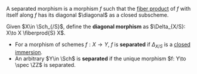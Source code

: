 A separated morphism is a morphism $f$ such that the [fiber product](fiber%20product) of $f$ with itself along $f$ has its diagonal $\diagonal$ as a closed subscheme.

Given $X\in \Sch_{/S}$, define the **diagonal morphism** as $\Delta_{X/S}: X\to X \fiberprod{S} X$.

- For a morphism of schemes $f: X\to Y$, $f$ is **separated** if $\Delta_{X/S}$ is a [closed immersion](closed%20immersion).
- An arbitrary $Y\in \Sch$ is **separated** if the unique morphism $f: Y\to \spec \ZZ$ is separated.
